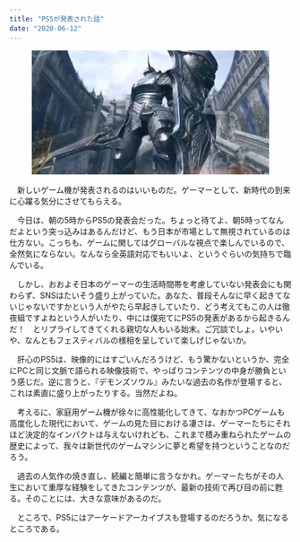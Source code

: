 ```yaml
---
title: "PS5が発表された話"
date: "2020-06-12"
---
```


<figure>

![](assets/n338e6bab965e_8dd5c0825249d51b6311fcf2086fd77b.jpg)

</figure>

　新しいゲーム機が発表されるのはいいものだ。ゲーマーとして、新時代の到来に心躍る気分にさせてもらえる。

　今日は、朝の5時からPS5の発表会だった。ちょっと待てよ、朝5時ってなんだよという突っ込みはあるんだけど、もう日本が市場として無視されているのは仕方ない。こっちも、ゲームに関してはグローバルな視点で楽しんでいるので、全然気にならない。なんなら全英語対応でもいいよ、というぐらいの気持ちで臨んでいる。

　しかし、おおよそ日本のゲーマーの生活時間帯を考慮していない発表会にも関わらず、SNSはたいそう盛り上がっていた。あなた、普段そんなに早く起きてないじゃないですかという人がやたら早起きしていたり、どう考えてもこの人は徹夜組ですよねという人がいたり、中には僕宛てにPS5の発表があるから起きるんだ！　とリプライしてきてくれる親切な人もいる始末。ご冗談でしょ。いやいや、なんともフェスティバルの様相を呈していて楽しげじゃないか。

　肝心のPS5は、映像的にはすごいんだろうけど、もう驚かないというか、完全にPCと同じ文脈で語られる映像技術で、やっぱりコンテンツの中身が勝負という感じだ。逆に言うと、『デモンズソウル』みたいな過去の名作が登場すると、これは素直に盛り上がったりする。当然だよね。

　考えるに、家庭用ゲーム機が徐々に高性能化してきて、なおかつPCゲームも高度化した現代において、ゲームの見た目における凄さは、ゲーマーたちにそれほど決定的なインパクトは与えないけれども、これまで積み重ねられたゲームの歴史によって、我々は新世代のゲームマシンに夢と希望を持つということなのだろう。

　過去の人気作の焼き直し、続編と簡単に言うなかれ。ゲーマーたちがその人生において重厚な経験をしてきたコンテンツが、最新の技術で再び目の前に甦る。そのことには、大きな意味があるのだ。

　ところで、PS5にはアーケードアーカイブスも登場するのだろうか。気になるところである。
